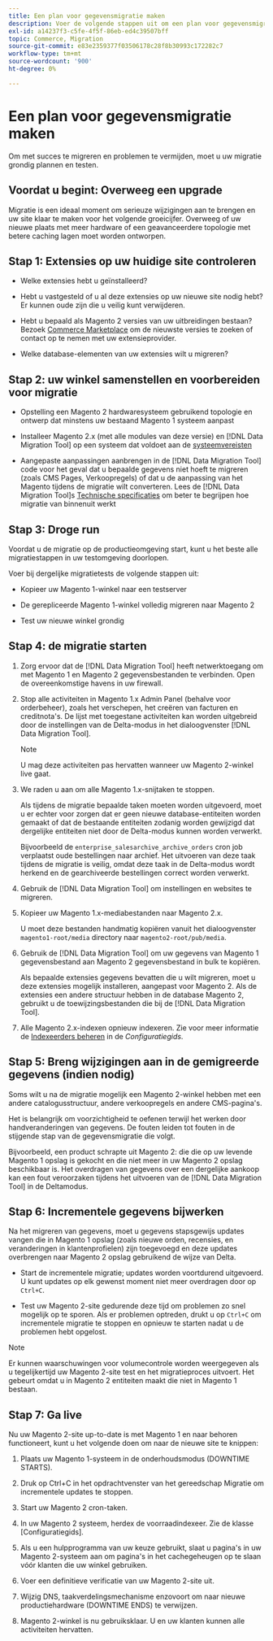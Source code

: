 ```yaml
---
title: Een plan voor gegevensmigratie maken
description: Voer de volgende stappen uit om een plan voor gegevensmigratie te maken om een geslaagde upgrade van Magento 1 naar Magento 2 te garanderen.
exl-id: a14237f3-c5fe-4f5f-86eb-ed4c39507bff
topic: Commerce, Migration
source-git-commit: e83e2359377f03506178c28f8b30993c172282c7
workflow-type: tm+mt
source-wordcount: '900'
ht-degree: 0%

---
```


# Een plan voor gegevensmigratie maken

Om met succes te migreren en problemen te vermijden, moet u uw migratie grondig plannen en testen.

## Voordat u begint: Overweeg een upgrade

Migratie is een ideaal moment om serieuze wijzigingen aan te brengen en uw site klaar te maken voor het volgende groeicijfer. Overweeg of uw nieuwe plaats met meer hardware of een geavanceerdere topologie met betere caching lagen moet worden ontworpen.

## Stap 1: Extensies op uw huidige site controleren

* Welke extensies hebt u geïnstalleerd?

* Hebt u vastgesteld of u al deze extensies op uw nieuwe site nodig hebt? Er kunnen oude zijn die u veilig kunt verwijderen.

* Hebt u bepaald als Magento 2 versies van uw uitbreidingen bestaan? Bezoek [Commerce Marketplace] om de nieuwste versies te zoeken of contact op te nemen met uw extensieprovider.

* Welke database-elementen van uw extensies wilt u migreren?

## Stap 2: uw winkel samenstellen en voorbereiden voor migratie

* Opstelling een Magento 2 hardwaresysteem gebruikend topologie en ontwerp dat minstens uw bestaand Magento 1 systeem aanpast

* Installeer Magento 2.x (met alle modules van deze versie) en [!DNL Data Migration Tool] op een systeem dat voldoet aan de [systeemvereisten](../../installation/system-requirements.md)

* Aangepaste aanpassingen aanbrengen in de [!DNL Data Migration Tool] code voor het geval dat u bepaalde gegevens niet hoeft te migreren (zoals CMS Pages, Verkoopregels) of dat u de aanpassing van het Magento tijdens de migratie wilt converteren. Lees de [!DNL Data Migration Tool]s [Technische specificaties](technical-specification.md) om beter te begrijpen hoe migratie van binnenuit werkt

## Stap 3: Droge run

Voordat u de migratie op de productieomgeving start, kunt u het beste alle migratiestappen in uw testomgeving doorlopen.

Voer bij dergelijke migratietests de volgende stappen uit:

* Kopieer uw Magento 1-winkel naar een testserver

* De gerepliceerde Magento 1-winkel volledig migreren naar Magento 2

* Test uw nieuwe winkel grondig

## Stap 4: de migratie starten

1. Zorg ervoor dat de [!DNL Data Migration Tool] heeft netwerktoegang om met Magento 1 en Magento 2 gegevensbestanden te verbinden. Open de overeenkomstige havens in uw firewall.

1. Stop alle activiteiten in Magento 1.x Admin Panel (behalve voor orderbeheer), zoals het verschepen, het creëren van facturen en creditnota&#39;s. De lijst met toegestane activiteiten kan worden uitgebreid door de instellingen van de Delta-modus in het dialoogvenster [!DNL Data Migration Tool].

   >[!NOTE]
   >
   >U mag deze activiteiten pas hervatten wanneer uw Magento 2-winkel live gaat.

1. We raden u aan om alle Magento 1.x-snijtaken te stoppen.

   Als tijdens de migratie bepaalde taken moeten worden uitgevoerd, moet u er echter voor zorgen dat er geen nieuwe database-entiteiten worden gemaakt of dat de bestaande entiteiten zodanig worden gewijzigd dat dergelijke entiteiten niet door de Delta-modus kunnen worden verwerkt.

   Bijvoorbeeld de `enterprise_salesarchive_archive_orders` cron job verplaatst oude bestellingen naar archief. Het uitvoeren van deze taak tijdens de migratie is veilig, omdat deze taak in de Delta-modus wordt herkend en de gearchiveerde bestellingen correct worden verwerkt.

1. Gebruik de [!DNL Data Migration Tool] om instellingen en websites te migreren.

1. Kopieer uw Magento 1.x-mediabestanden naar Magento 2.x.

   U moet deze bestanden handmatig kopiëren vanuit het dialoogvenster `magento1-root/media` directory naar `magento2-root/pub/media`.

1. Gebruik de [!DNL Data Migration Tool] om uw gegevens van Magento 1 gegevensbestand aan Magento 2 gegevensbestand in bulk te kopiëren.

   Als bepaalde extensies gegevens bevatten die u wilt migreren, moet u deze extensies mogelijk installeren, aangepast voor Magento 2. Als de extensies een andere structuur hebben in de database Magento 2, gebruikt u de toewijzingsbestanden die bij de [!DNL Data Migration Tool].

1. Alle Magento 2.x-indexen opnieuw indexeren. Zie voor meer informatie de [Indexeerders beheren](../../configuration/cli/manage-indexers.md) in de _Configuratiegids_.

## Stap 5: Breng wijzigingen aan in de gemigreerde gegevens (indien nodig)

Soms wilt u na de migratie mogelijk een Magento 2-winkel hebben met een andere catalogusstructuur, andere verkoopregels en andere CMS-pagina&#39;s.

Het is belangrijk om voorzichtigheid te oefenen terwijl het werken door handveranderingen van gegevens. De fouten leiden tot fouten in de stijgende stap van de gegevensmigratie die volgt.

Bijvoorbeeld, een product schrapte uit Magento 2: die die op uw levende Magento 1 opslag is gekocht en die niet meer in uw Magento 2 opslag beschikbaar is. Het overdragen van gegevens over een dergelijke aankoop kan een fout veroorzaken tijdens het uitvoeren van de [!DNL Data Migration Tool] in de Deltamodus.

## Stap 6: Incrementele gegevens bijwerken

Na het migreren van gegevens, moet u gegevens stapsgewijs updates vangen die in Magento 1 opslag (zoals nieuwe orden, recensies, en veranderingen in klantenprofielen) zijn toegevoegd en deze updates overbrengen naar Magento 2 opslag gebruikend de wijze van Delta.

* Start de incrementele migratie; updates worden voortdurend uitgevoerd. U kunt updates op elk gewenst moment niet meer overdragen door op `Ctrl+C`.

* Test uw Magento 2-site gedurende deze tijd om problemen zo snel mogelijk op te sporen. Als er problemen optreden, drukt u op `Ctrl+C` om incrementele migratie te stoppen en opnieuw te starten nadat u de problemen hebt opgelost.

>[!NOTE]
>
>Er kunnen waarschuwingen voor volumecontrole worden weergegeven als u tegelijkertijd uw Magento 2-site test en het migratieproces uitvoert. Het gebeurt omdat u in Magento 2 entiteiten maakt die niet in Magento 1 bestaan.

## Stap 7: Ga live

Nu uw Magento 2-site up-to-date is met Magento 1 en naar behoren functioneert, kunt u het volgende doen om naar de nieuwe site te knippen:

1. Plaats uw Magento 1-systeem in de onderhoudsmodus (DOWNTIME STARTS).

1. Druk op Ctrl+C in het opdrachtvenster van het gereedschap Migratie om incrementele updates te stoppen.

1. Start uw Magento 2 cron-taken.

1. In uw Magento 2 systeem, herdex de voorraadindexeer. Zie de klasse [Configuratiegids].

1. Als u een hulpprogramma van uw keuze gebruikt, slaat u pagina&#39;s in uw Magento 2-systeem aan om pagina&#39;s in het cachegeheugen op te slaan vóór klanten die uw winkel gebruiken.

1. Voer een definitieve verificatie van uw Magento 2-site uit.

1. Wijzig DNS, taakverdelingsmechanisme enzovoort om naar nieuwe productiehardware (DOWNTIME ENDS) te verwijzen.

1. Magento 2-winkel is nu gebruiksklaar. U en uw klanten kunnen alle activiteiten hervatten.

<!-- LINK ADDRESSES -->

[Commerce Marketplace]: https://marketplace.magento.com
